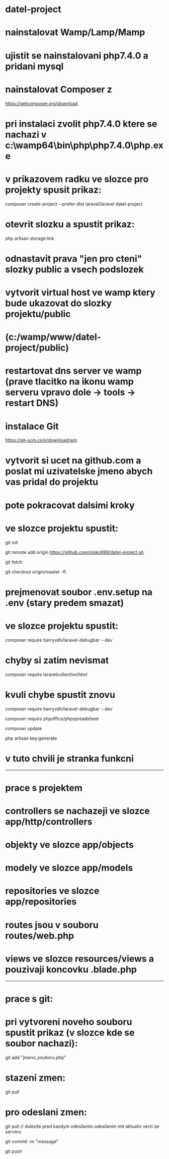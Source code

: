 # datel-project
# nainstalovat Wamp/Lamp/Mamp
# ujistit se nainstalovani php7.4.0 a pridani mysql

# nainstalovat Composer z 
https://getcomposer.org/download
# pri instalaci zvolit php7.4.0 ktere se nachazi v c:\wamp64\bin\php\php7.4.0\php.exe


# v prikazovem radku ve slozce pro projekty spusit prikaz:
composer create-project --prefer-dist laravel/laravel datel-project

# otevrit slozku a spustit prikaz:
php artisan storage:link

# odnastavit prava "jen pro cteni" slozky public a vsech podslozek 

# vytvorit virtual host ve wamp ktery bude ukazovat do slozky projektu/public
# (c:/wamp/www/datel-project/public)

# restartovat dns server ve wamp (prave tlacitko na ikonu wamp serveru vpravo dole -> tools -> restart DNS)

# instalace Git
https://git-scm.com/download/win

# vytvorit si ucet na github.com a poslat mi uzivatelske jmeno abych vas pridal do projektu
# pote pokracovat dalsimi kroky

# ve slozce projektu spustit:
git init

git remote add origin https://github.com/pisko999/datel-project.git

git fetch

git checkout origin/master -ft

# prejmenovat soubor .env.setup na .env (stary predem smazat)

# ve slozce projektu spustit:
composer require barryvdh/laravel-debugbar --dev

# chyby si zatim nevismat
composer require laravelcollective/html

# kvuli chybe spustit znovu
composer require barryvdh/laravel-debugbar --dev

composer require phpoffice/phpspreadsheet

composer update

php artisan key:generate

# v tuto chvili je stranka funkcni

----------

# prace s projektem

# controllers se nachazeji ve slozce app/http/controllers
# objekty ve slozce app/objects
# modely ve slozce app/models
# repositories ve slozce app/repositories
# routes jsou v souboru routes/web.php
# views ve slozce resources/views a pouzivaji koncovku .blade.php


----------
# prace s git:
# pri vytvoreni noveho souboru spustit prikaz (v slozce kde se soubor nachazi):
git add "jmeno_souboru.php"

# stazeni zmen:
git pull

# pro odeslani zmen:
git pull // dulezite pred kazdym odesilanim odesilanim mit aktualni verzi ze serveru

git commit -m "message"

git push

